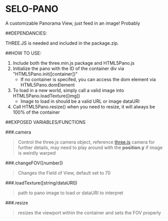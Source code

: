 SELO-PANO
=========

A customizable Panorama View, just feed in an image! Probably

##DEPENDANCIES:

THREE.JS is needed and included in the package.zip. 

##HOW TO USE:

1.    Include both the three.min.js package and HTML5Pano.js
2.	Initialize the pano with the ID of the container div via "HTML5Pano.init([container])"
    *   If no container is specifed, you can access the dom element via HTML5Pano.domElement
3.	To load in a new world, simply call a valid image into HTML5Pano.loadTexture([img])
    *	Image to load in should be a valid URL or image dataURI
4.	Call HTML5Pano.resize() when you need to resize, it will always be 100% of the container

##EXPOSED VARIABLES/FUNCTIONS

###.camera
>Control the three.js camera object, reference [three.js](http://threejs.org/docs/#Reference/Cameras/Camera) camera for further details, may need to play around with the <b>position.y</b> if image is weirdly warped
    
###.changeFOV([number])
>Changes the Field of View, default set to 70

###.loadTexture([string/dataURI])
>path to pano image to load or dataURI to interpret

###.resize
>resizes the viewport within the container and sets the FOV properly
